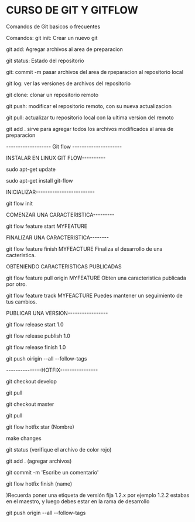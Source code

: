 # CURSO DE GIT Y GITFLOW

Comandos de Git basicos o frecuentes

Comandos:
git init: Crear un nuevo git

git add: Agregar archivos al area de preparacion

git status: Estado del repositorio

git: commit -m pasar archivos del area de rpeparacion al repositorio local

git log: ver las versiones de archivos del repositorio

git clone: clonar un repositorio remoto

git push: modificar el repositorio remoto, con su nueva actualizacion

git pull: actualizar tu repositorio local con la ultima version del remoto

git add . sirve para agregar todos los archivos modificados al area de preparacion

------------------- Git flow ---------------------

INSTALAR EN LINUX GIT FLOW----------


sudo apt-get update

sudo apt-get install git-flow


INICIALIZAR-------------------------

git flow init


COMENZAR UNA CARACTERISTICA---------


git flow feature start MYFEATURE


FINALIZAR UNA CARACTERISTICA--------

git flow feature finish MYFEACTURE Finaliza el desarrollo de una cacteristica.

OBTENIENDO CARACTERISTICAS PUBLICADAS

git flow feature pull origin MYFEATURE Obten una caracteristica publicada por otro.

git flow feature track MYFEACTURE Puedes mantener un seguimiento de tus cambios.


PUBLICAR UNA VERSION-----------------

git flow release start 1.0

git flow release publish 1.0

git flow release finish 1.0

git push oirigin --all --follow-tags

---------------HOTFIX----------------

git checkout develop

git pull

git checkout master

git pull

git flow hotfix star (Nombre)


make changes

git status (verifique el archivo de color rojo)

git add . (agregar archivos)

git commit -m 'Escribe un comentario'

git flow hotfix finish (name)

)Recuerda poner una etiqueta de versión fija 1.2.x por ejemplo 1.2.2
estabas en el maestro, y luego debes estar en la rama de desarrollo


git push origin --all --follow-tags


